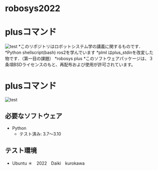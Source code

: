 # robosys2022
# plusコマンド
![test](https://github.com/21C1043kurokawa/robosys2022/actions/workflows/test.yml/badge.svg)
*このリポジトリはロボットシステム学の講義に関するものです．
*Python shellscript(bash) ros2を学んでいます
*plml はplus_stdinを改変した物です．（第一目の課題）
*robosys plus
*このソフトウェアパッケージは、３条項BSDライセンスのもと、再配布および使用が許可されています。
# plusコマンド
![test](https://github.com/ryuichiueda/robosys2022/actions/workflows/test.yml)
## 必要なソフトウェア
* Python
  * テスト済み: 3.7〜3.10

## テスト環境
* Ubuntu
＊　2022　Daiki　kurokawa

